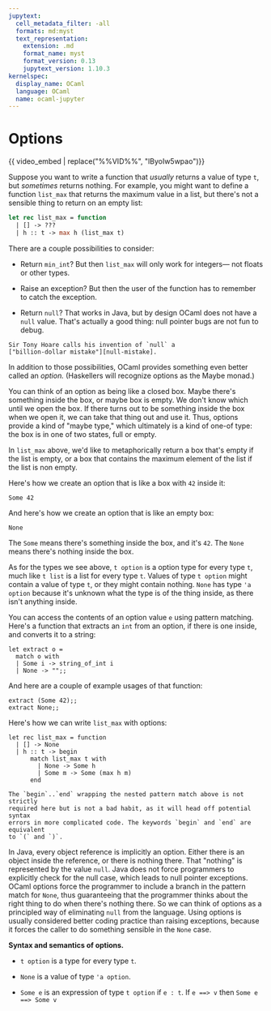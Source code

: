 ```yaml
---
jupytext:
  cell_metadata_filter: -all
  formats: md:myst
  text_representation:
    extension: .md
    format_name: myst
    format_version: 0.13
    jupytext_version: 1.10.3
kernelspec:
  display_name: OCaml
  language: OCaml
  name: ocaml-jupyter
---
```


# Options

{{ video_embed | replace("%%VID%%", "lByoIw5wpao")}}

Suppose you want to write a function that *usually* returns a value of type `t`,
but *sometimes* returns nothing. For example, you might want to define a
function `list_max` that returns the maximum value in a list, but there's not a
sensible thing to return on an empty list:

```ocaml
let rec list_max = function
  | [] -> ???
  | h :: t -> max h (list_max t)
```

There are a couple possibilities to consider:

 - Return `min_int`? But then `list_max` will only work for integers&mdash; not
   floats or other types.

 - Raise an exception? But then the user of the function has to remember to
   catch the exception.

 - Return `null`? That works in Java, but by design OCaml does not have a `null`
   value. That's actually a good thing: null pointer bugs are not fun to debug.

```{note}
Sir Tony Hoare calls his invention of `null` a
["billion-dollar mistake"][null-mistake].
```

[null-mistake]: https://www.infoq.com/presentations/Null-References-The-Billion-Dollar-Mistake-Tony-Hoare/

In addition to those possibilities, OCaml provides something even better called
an *option.* (Haskellers will recognize options as the Maybe monad.)

You can think of an option as being like a closed box. Maybe there's something
inside the box, or maybe box is empty. We don't know which until we open the
box. If there turns out to be something inside the box when we open it, we can
take that thing out and use it. Thus, options provide a kind of "maybe type,"
which ultimately is a kind of one-of type: the box is in one of two states, full
or empty.

In `list_max` above, we'd like to metaphorically return a box that's empty if
the list is empty, or a box that contains the maximum element of the list if the
list is non empty.

Here's how we create an option that is like a box with `42` inside it:
```{code-cell} ocaml
Some 42
```
And here's how we create an option that is like an empty box:
```{code-cell} ocaml
None
```
The `Some` means there's something inside the box, and it's `42`. The `None`
means there's nothing inside the box.

As for the types we see above, `t option` is a option type for every type `t`, much
like `t list` is a list for every type `t`. Values of type `t option` might
contain a value of type `t`, or they might contain nothing. `None` has type
`'a option` because it's unknown what the type is of the thing inside, as there
isn't anything inside.

You can access the contents of an option value `e` using pattern matching.
Here's a function that extracts an `int` from an option, if there is one inside,
and converts it to a string:
```{code-cell} ocaml
let extract o =
  match o with
  | Some i -> string_of_int i
  | None -> "";;
```
And here are a couple of example usages of that function:
```{code-cell} ocaml
extract (Some 42);;
extract None;;
```

Here's how we can write `list_max` with options:
```{code-cell} ocaml
let rec list_max = function
  | [] -> None
  | h :: t -> begin
      match list_max t with
        | None -> Some h
        | Some m -> Some (max h m)
      end
```

```{tip}
The `begin`..`end` wrapping the nested pattern match above is not strictly
required here but is not a bad habit, as it will head off potential syntax
errors in more complicated code. The keywords `begin` and `end` are equivalent
to `(` and `)`.
```

In Java, every object reference is implicitly an option. Either there is an
object inside the reference, or there is nothing there. That "nothing" is
represented by the value `null`. Java does not force programmers to explicitly
check for the null case, which leads to null pointer exceptions. OCaml options
force the programmer to include a branch in the pattern match for `None`, thus
guaranteeing that the programmer thinks about the right thing to do when there's
nothing there. So we can think of options as a principled way of eliminating
`null` from the language. Using options is usually considered better coding
practice than raising exceptions, because it forces the caller to do something
sensible in the `None` case.

**Syntax and semantics of options.**

 - `t option` is a type for every type `t`.

 - `None` is a value of type `'a option`.

 - `Some e` is an expression of type `t option` if `e : t`. If `e ==> v` then
   `Some e ==> Some v`
